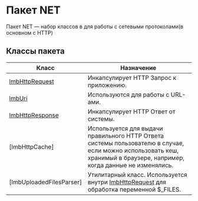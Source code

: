 # Пакет NET
Пакет NET — набор классов в для работы с сетевыми протоколами(в основном с HTTP)

## Классы пакета

Класс | Назначение
------|-----------
[lmbHttpRequest](./net/lmb_http_request.md) | Инкапсулирует HTTP Запрос к приложению.
[lmbUri](./net/lmb_uri.md) | Используются для работы с URL-ами.
[lmbHttpResponse](./net/lmb_http_response.md)	| Инкапсулирует HTTP Ответ от системы.
[lmbHttpCache] | Используется для выдачи правильного HTTP Ответа системы пользователю в случае, если можно использовать кеш, хранимый в браузере, например, когда данные не изменялись.
[lmbUploadedFilesParser] | Утилитарный класс. Используется внутри [lmbHttpRequest](./net/lmb_http_request.md) для обработка переменной $_FILES.
